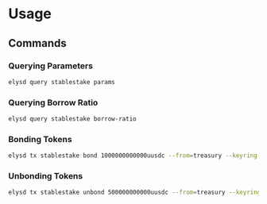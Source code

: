 <!--
order: 3
-->

# Usage

## Commands

### Querying Parameters

```bash
elysd query stablestake params
```

### Querying Borrow Ratio

```bash
elysd query stablestake borrow-ratio
```

### Bonding Tokens

```bash
elysd tx stablestake bond 1000000000000uusdc --from=treasury --keyring-backend=test --chain-id=elystestnet-1 --yes --gas=1000000
```

### Unbonding Tokens

```bash
elysd tx stablestake unbond 500000000000uusdc --from=treasury --keyring-backend=test --chain-id=elystestnet-1 --yes --gas=1000000
```
